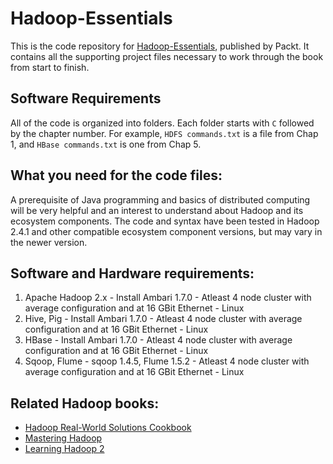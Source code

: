 # Hadoop-Essentials

This is the code repository for [Hadoop-Essentials](https://www.packtpub.com/big-data-and-business-intelligence/hadoop-essentials?utm_source=GitHub&utm_medium=repository&utm_campaign=9781784396688), published by Packt. It contains all the supporting project files necessary to work through the book from start to finish.

## Software Requirements

All of the code is organized into folders.
Each folder starts with `C` followed by the chapter number.
For example, `HDFS commands.txt` is a file from Chap 1, and `HBase commands.txt` is one from Chap 5.


## What you need for the code files:

A prerequisite of Java programming and basics of distributed computing will be very helpful and an interest to understand about 
Hadoop and its ecosystem components.
The code and syntax have been tested in Hadoop 2.4.1 and other compatible ecosystem component versions, but may vary in the 
newer version.


## Software and Hardware requirements:

1) Apache Hadoop 2.x - Install Ambari 1.7.0 - Atleast 4 node cluster with average configuration and at 16 GBit Ethernet - Linux
2) Hive, Pig - Install Ambari 1.7.0 - Atleast 4 node cluster with average configuration and at 16 GBit Ethernet - Linux
3) HBase - Install Ambari 1.7.0 - Atleast 4 node cluster with average configuration and at 16 GBit Ethernet - Linux
4) Sqoop, Flume - sqoop 1.4.5, Flume 1.5.2 - Atleast 4 node cluster with average configuration and at 16 GBit Ethernet - Linux


## Related Hadoop books:

* [Hadoop Real-World Solutions Cookbook](https://www.packtpub.com/big-data-and-business-intelligence/hadoop-real-world-solutions-cookbook?utm_source=GitHub&utm_medium=repository&utm_campaign=9781849519120)
* [Mastering Hadoop](https://www.packtpub.com/big-data-and-business-intelligence/mastering-hadoop?utm_source=GitHub&utm_medium=repository&utm_campaign=9781783983643)
* [Learning Hadoop 2](https://www.packtpub.com/big-data-and-business-intelligence/learning-hadoop?utm_source=GitHub&utm_medium=repository&utm_campaign=9781783285518)

